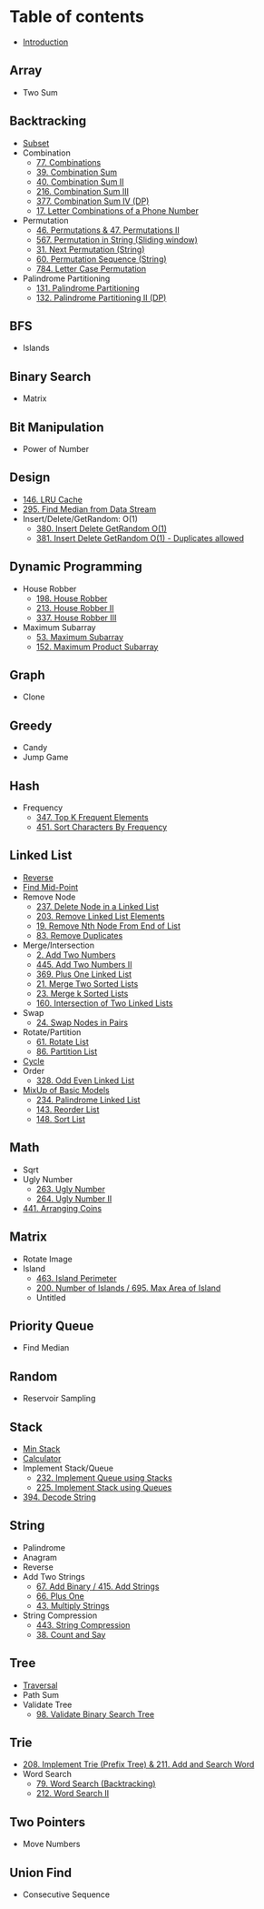 # Table of contents

* [Introduction](README.md)

## Array

* Two Sum

## Backtracking

* [Subset](backtracking/subset.md)
* Combination
  * [77. Combinations](backtracking/combination/77.-combinations.md)
  * [39. Combination Sum](backtracking/combination/39.-combination-sum.md)
  * [40. Combination Sum II](backtracking/combination/40.-combination-sum-ii.md)
  * [216. Combination Sum III](backtracking/combination/216.-combination-sum-iii.md)
  * [377. Combination Sum IV \(DP\)](backtracking/combination/377.-combination-sum-iv-dp.md)
  * [17. Letter Combinations of a Phone Number](backtracking/combination/17.-letter-combinations-of-a-phone-number.md)
* Permutation
  * [46. Permutations & 47. Permutations II](backtracking/permutation/46.-permutations-and-47.-permutations-ii.md)
  * [567. Permutation in String \(Sliding window\)](backtracking/permutation/567.-permutation-in-string-sliding-window.md)
  * [31. Next Permutation \(String\)](backtracking/permutation/31.-next-permutation-string.md)
  * [60. Permutation Sequence \(String\)](backtracking/permutation/60.-permutation-sequence-string.md)
  * [784. Letter Case Permutation](backtracking/permutation/784.-letter-case-permutation.md)
* Palindrome Partitioning
  * [​131. Palindrome Partitioning](backtracking/palindrome-partitioning/131.-palindrome-partitioning.md)
  * [132. Palindrome Partitioning II \(DP\)](backtracking/palindrome-partitioning/132.-palindrome-partitioning-ii-dp.md)

## BFS

* Islands

## Binary Search

* Matrix

## Bit Manipulation

* Power of Number

## Design

* [146. LRU Cache](design/146.-lru-cache.md)
* [295. Find Median from Data Stream](design/295.-find-median-from-data-stream.md)
* Insert/Delete/GetRandom: O\(1\)
  * [380. Insert Delete GetRandom O\(1\)](design/untitled/380.-insert-delete-getrandom-o-1.md)
  * [381. Insert Delete GetRandom O\(1\) - Duplicates allowed](design/untitled/381.-insert-delete-getrandom-o-1-duplicates-allowed.md)

## Dynamic Programming

* House Robber
  * [198. House Robber](dynamic-programming/house-robber/198.-house-robber.md)
  * [213. House Robber II](dynamic-programming/house-robber/untitled.md)
  * [337. House Robber III](dynamic-programming/house-robber/337.-house-robber-iii.md)
* Maximum Subarray
  * [53. Maximum Subarray](dynamic-programming/untitled/53.-maximum-subarray.md)
  * [152. Maximum Product Subarray](dynamic-programming/untitled/152.-maximum-product-subarray.md)

## Graph

* Clone

## Greedy

* Candy
* Jump Game

## Hash

* Frequency
  * [347. Top K Frequent Elements](hash/untitled/347.-top-k-frequent-elements.md)
  * [451. Sort Characters By Frequency](hash/untitled/451.-sort-characters-by-frequency.md)

## Linked List

* [Reverse](linked-list/reverse.md)
* [Find Mid-Point](linked-list/find-mid-point.md)
* Remove Node
  * [237. Delete Node in a Linked List](linked-list/remove-node/237.-delete-node-in-a-linked-list.md)
  * [203. Remove Linked List Elements](linked-list/remove-node/203.-remove-linked-list-elements.md)
  * [19. Remove Nth Node From End of List](linked-list/remove-node/19.-remove-nth-node-from-end-of-list.md)
  * [83. Remove Duplicates](linked-list/remove-node/83.-remove-duplicates.md)
* Merge/Intersection
  * [2. Add Two Numbers](linked-list/merge-intersection/2.-add-two-numbers.md)
  * [445. Add Two Numbers II](linked-list/merge-intersection/445.-add-two-numbers-ii.md)
  * [369. Plus One Linked List](linked-list/merge-intersection/369.-plus-one-linked-list.md)
  * [21. Merge Two Sorted Lists](linked-list/merge-intersection/21.-merge-two-sorted-lists.md)
  * [23. Merge k Sorted Lists](linked-list/merge-intersection/23.-merge-k-sorted-lists.md)
  * [160. Intersection of Two Linked Lists](linked-list/merge-intersection/160.-intersection-of-two-linked-lists.md)
* Swap
  * [24. Swap Nodes in Pairs](linked-list/swap/24.-swap-nodes-in-pairs.md)
* Rotate/Partition
  * [61. Rotate List](linked-list/rotate-partition/61.-rotate-list.md)
  * [86. Partition List](linked-list/rotate-partition/86.-partition-list.md)
* [Cycle](linked-list/cycle.md)
* Order
  * [328. Odd Even Linked List](linked-list/order/328.-odd-even-linked-list.md)
* [MixUp of Basic Models](linked-list/mixup-of-basic-models/README.md)
  * [234. Palindrome Linked List](linked-list/mixup-of-basic-models/234.-palindrome-linked-list.md)
  * [143. Reorder List](linked-list/mixup-of-basic-models/143.-reorder-list.md)
  * [148. Sort List](linked-list/mixup-of-basic-models/148.-sort-list.md)

## Math

* Sqrt
* Ugly Number
  * [263. Ugly Number](math/ugly-number/263.-ugly-number.md)
  * [264. Ugly Number II](math/ugly-number/264.-ugly-number-ii.md)
* [441. Arranging Coins](math/441.-arranging-coins.md)

## Matrix

* Rotate Image
* Island
  * [463. Island Perimeter](matrix/island/463.-island-perimeter.md)
  * [200. Number of Islands / 695. Max Area of Island](matrix/island/untitled.md)
  * Untitled

## Priority Queue

* Find Median

## Random

* Reservoir Sampling

## Stack

* [Min Stack](stack/min-stack.md)
* [Calculator](stack/calculator.md)
* Implement Stack/Queue
  * [232. Implement Queue using Stacks](stack/implement-stack-queue/232.-implement-queue-using-stacks.md)
  * [225. Implement Stack using Queues](stack/implement-stack-queue/225.-implement-stack-using-queues.md)
* [394. Decode String](stack/394.-decode-string.md)

## String

* Palindrome
* Anagram
* Reverse
* Add Two Strings
  * [67. Add Binary / 415. Add Strings](string/add-two-strings/67.-add-binary-415.-add-strings.md)
  * [66. Plus One](string/add-two-strings/66.-plus-one.md)
  * [43. Multiply Strings](string/add-two-strings/43.-multiply-strings.md)
* String Compression
  * [443. String Compression](string/string-compression/443.-string-compression.md)
  * [38. Count and Say](string/string-compression/untitled.md)

## Tree

* [Traversal](tree/traversal.md)
* Path Sum
* Validate Tree
  * [98. Validate Binary Search Tree](tree/validate-tree/98.-validate-binary-search-tree.md)

## Trie

* [208. Implement Trie \(Prefix Tree\) & 211. Add and Search Word](trie/208.-implement-trie-prefix-tree-and-211.-add-and-search-word.md)
* Word Search
  * [79. Word Search \(Backtracking\)](trie/word-search/79.-word-search-backtracking.md)
  * [212. Word Search II](trie/word-search/212.-word-search-ii.md)

## Two Pointers

* Move Numbers

## Union Find

* Consecutive Sequence

